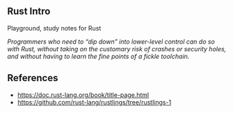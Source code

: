 ## Rust Intro

Playground, study notes for Rust

_Programmers who need to “dip down” into lower-level control can do so with Rust, without taking on the customary risk of crashes or security holes, and without having to learn the fine points of a fickle toolchain._


## References

* https://doc.rust-lang.org/book/title-page.html
* https://github.com/rust-lang/rustlings/tree/rustlings-1